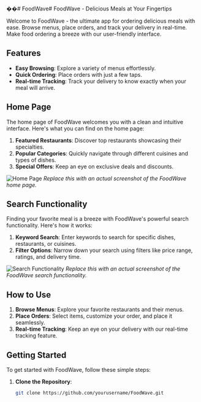 ��#   F o o d W a v e # FoodWave - Delicious Meals at Your Fingertips

Welcome to FoodWave - the ultimate app for ordering delicious meals with ease. Browse menus, place orders, and track your delivery in real-time. Make food ordering a breeze with our user-friendly interface.

## Features

- **Easy Browsing**: Explore a variety of menus effortlessly.
- **Quick Ordering**: Place orders with just a few taps.
- **Real-time Tracking**: Track your delivery to know exactly when your meal will arrive.

## Home Page

The home page of FoodWave welcomes you with a clean and intuitive interface. Here's what you can find on the home page:

1. **Featured Restaurants**: Discover top restaurants showcasing their specialties.
2. **Popular Categories**: Quickly navigate through different cuisines and types of dishes.
3. **Special Offers**: Keep an eye on exclusive deals and discounts.

![Home Page](/path/to/home_page.png)
*Replace this with an actual screenshot of the FoodWave home page.*

## Search Functionality

Finding your favorite meal is a breeze with FoodWave's powerful search functionality. Here's how it works:

1. **Keyword Search**: Enter keywords to search for specific dishes, restaurants, or cuisines.
2. **Filter Options**: Narrow down your search using filters like price range, ratings, and delivery time.

![Search Functionality](/path/to/search_functionality.png)
*Replace this with an actual screenshot of the FoodWave search functionality.*

## How to Use

1. **Browse Menus**: Explore your favorite restaurants and their menus.
2. **Place Orders**: Select items, customize your order, and place it seamlessly.
3. **Real-time Tracking**: Keep an eye on your delivery with our real-time tracking feature.

## Getting Started

To get started with FoodWave, follow these simple steps:

1. **Clone the Repository**:
   ```bash
   git clone https://github.com/yourusername/FoodWave.git

 
 
